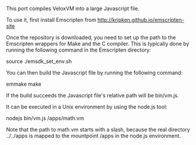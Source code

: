 This port compiles VeloxVM into a large Javascript file.

To use it, first install Emscripten from
http://kripken.github.io/emscripten-site

Once the repository is downloaded, you need to set up the path to the
Emscripten wrappers for Make and the C compiler. This is typically done
by running the following command in the Emscripten directory:

  source ./emsdk_set_env.sh

You can then build the Javascript file by running the following command:

  emmake make

If the build succeeds the Javascript file's relative path will be bin/vm.js.

It can be executed in a Unix environment by using the node.js tool:

  nodejs bin/vm.js /apps/math.vm

Note that the path to math.vm starts with a slash, because the real directory
../../apps is mapped to the mountpoint /apps in the node.js environment.
